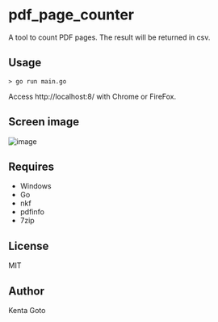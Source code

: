 # pdf_page_counter
A tool to count PDF pages. The result will be returned in csv.  

## Usage  
```
> go run main.go
```

Access http://localhost:8/ with Chrome or FireFox.

## Screen image  
![image](https://user-images.githubusercontent.com/10069642/76597727-7991c800-6544-11ea-983f-c9101cbdd35f.png)

## Requires  
- Windows
- Go
- nkf
- pdfinfo
- 7zip

## License
MIT

## Author  
Kenta Goto
